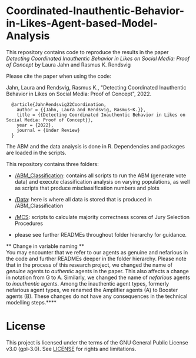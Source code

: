 # Coordinated-Inauthentic-Behavior-in-Likes-Agent-based-Model-Analysis
This repository contains code to reproduce the results in the paper *Detecting Coordinated Inauthentic Behavior in Likes on Social Media: Proof of Concept* by Laura Jahn and Rasmus K. Rendsvig

Please cite the paper when using the code:  

Jahn, Laura and Rendsvig, Rasmus K., "Detecting Coordinated Inauthentic Behavior in Likes on Social Media: Proof of Concept", 2022.

```
  @article{JahnRendsvig22Coordination,  
    author = {{Jahn, Laura and Rendsvig, Rasmus~K.}},
    title = {{Detecting Coordinated Inauthentic Behavior in Likes on Social Media: Proof of Concept}},  
    year = {2022},   
    journal = {Under Review}
  }
 ```

The ABM and the data analysis is done in R. Dependencies and packages are loaded in the scripts. 

This repository contains three folders:

- [/ABM_Classification](https://github.com/LJ-9/Coordinated-Inauthentic-Behavior-Likes-ABM-Analysis/tree/main/ABM_Classification): contains all scripts to run the ABM (generate vote data) and execute classification analysis on varying populations, as well as scripts that produce misclassification numbers and plots

- [/Data](https://github.com/LJ-9/Coordinated-Inauthentic-Behavior-Likes-ABM-Analysis/tree/main/Data): here is where all data is stored that is produced in /ABM_Classification

- [/MCS](https://github.com/LJ-9/Coordinated-Inauthentic-Behavior-Likes-ABM-Analysis/tree/main/MCS): scripts to calculate majority correctness scores of Jury Selection Procedures

- please see further READMEs throughout folder hierarchy for guidance.

 
** Change in variable naming **  
You may encounter that we refer to our agents as genuine and nefarious in the code and further READMEs deeper in the folder hierarchy. Please note that in the process of this research project, we changed the name of *genuine* agents to *authentic* agents in the paper. This also affects a change in notation from G to A. Similarly, we changed the name of *nefarious* agents to *inauthentic* agents. Among the inauthentic agent types, formerly nefarious agent types, we renamed the Amplifier agents (A) to Booster agents (B). These changes do not have any consequences in the technical modelling steps.****


# License
This project is licensed under the terms of the GNU General Public License v3.0 (gpl-3.0). See [LICENSE](https://github.com/LJ-9/Coordinated-Inauthentic-Behavior-Likes-ABM-Analysis/blob/main/LICENSE) for rights and limitations.
